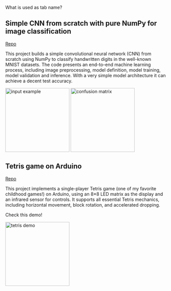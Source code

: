 What is used as tab name? 

## Simple CNN from scratch with pure NumPy for image classification
[Repo](https://github.com/Yangliu20/cnn-numpy)

This project builds a simple convolutional neural network (CNN) from scratch using NumPy to classify handwritten digits in the well-known MNIST datasets. The code presents an end-to-end machine learning process, including image preprocessing, model definition, model training, model validation and inference. With a very simple model architecture it can achieve a decent test accuracy. 

<img src="https://github.com/user-attachments/assets/cc9e9d5d-bd16-4c6a-93b6-776ff4fc35ba" alt="input example" width="200"/>
<img src="https://github.com/user-attachments/assets/976b7fa3-a489-4c90-a7fe-602a3c4f1742" alt="confusion matrix" width="200"/>

## Tetris game on Arduino
[Repo](https://github.com/Yangliu20/arduino-tetris)

This project implements a single-player Tetris game (one of my favorite childhood games!) on Arduino, using an 8×8 LED matrix as the display and an infrared sensor for controls. It supports all essential Tetris mechanics, including horizontal movement, block rotation, and accelerated dropping.

Check this demo! 

<img src="https://github.com/Yangliu20/arduino-tetris/raw/main/docs/images/tetris_gif.gif" alt="tetris demo" width="200"/>
